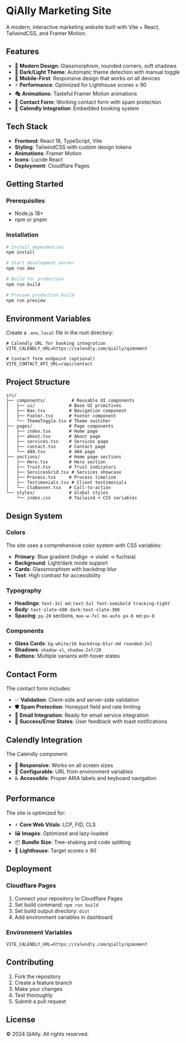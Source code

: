 # QiAlly Marketing Site

A modern, interactive marketing website built with Vite + React, TailwindCSS, and Framer Motion.

## Features

- 🎨 **Modern Design**: Glassmorphism, rounded corners, soft shadows
- 🌙 **Dark/Light Theme**: Automatic theme detection with manual toggle
- 📱 **Mobile-First**: Responsive design that works on all devices
- ⚡ **Performance**: Optimized for Lighthouse scores ≥ 90
- 🎭 **Animations**: Tasteful Framer Motion animations
- 📧 **Contact Form**: Working contact form with spam protection
- 📅 **Calendly Integration**: Embedded booking system

## Tech Stack

- **Frontend**: React 18, TypeScript, Vite
- **Styling**: TailwindCSS with custom design tokens
- **Animations**: Framer Motion
- **Icons**: Lucide React
- **Deployment**: Cloudflare Pages

## Getting Started

### Prerequisites

- Node.js 18+
- npm or pnpm

### Installation

```bash
# Install dependencies
npm install

# Start development server
npm run dev

# Build for production
npm run build

# Preview production build
npm run preview
```

## Environment Variables

Create a `.env.local` file in the root directory:

```env
# Calendly URL for booking integration
VITE_CALENDLY_URL=https://calendly.com/qially/qimoment

# Contact form endpoint (optional)
VITE_CONTACT_API_URL=/api/contact
```

## Project Structure

```
src/
├── components/          # Reusable UI components
│   ├── ui/             # Base UI primitives
│   ├── Nav.tsx         # Navigation component
│   ├── Footer.tsx      # Footer component
│   └── ThemeToggle.tsx # Theme switcher
├── pages/              # Page components
│   ├── index.tsx       # Home page
│   ├── about.tsx       # About page
│   ├── services.tsx    # Services page
│   ├── contact.tsx     # Contact page
│   └── 404.tsx         # 404 page
├── sections/           # Home page sections
│   ├── Hero.tsx        # Hero section
│   ├── Trust.tsx       # Trust indicators
│   ├── ServicesGrid.tsx # Services showcase
│   ├── Process.tsx     # Process timeline
│   ├── Testimonials.tsx # Client testimonials
│   └── CtaBanner.tsx   # Call-to-action
└── styles/             # Global styles
    └── index.css       # Tailwind + CSS variables
```

## Design System

### Colors

The site uses a comprehensive color system with CSS variables:

- **Primary**: Blue gradient (indigo → violet → fuchsia)
- **Background**: Light/dark mode support
- **Cards**: Glassmorphism with backdrop blur
- **Text**: High contrast for accessibility

### Typography

- **Headings**: `text-3xl md:text-5xl font-semibold tracking-tight`
- **Body**: `text-slate-600 dark:text-slate-300`
- **Spacing**: `py-20` sections, `max-w-7xl mx-auto px-6 md:px-8`

### Components

- **Glass Cards**: `bg-white/10 backdrop-blur-md rounded-2xl`
- **Shadows**: `shadow-xl`, `shadow-2xl/20`
- **Buttons**: Multiple variants with hover states

## Contact Form

The contact form includes:

- ✅ **Validation**: Client-side and server-side validation
- 🛡️ **Spam Protection**: Honeypot field and rate limiting
- 📧 **Email Integration**: Ready for email service integration
- 🎯 **Success/Error States**: User feedback with toast notifications

## Calendly Integration

The Calendly component:

- 📅 **Responsive**: Works on all screen sizes
- 🔗 **Configurable**: URL from environment variables
- ♿ **Accessible**: Proper ARIA labels and keyboard navigation

## Performance

The site is optimized for:

- ⚡ **Core Web Vitals**: LCP, FID, CLS
- 🖼️ **Images**: Optimized and lazy-loaded
- 📦 **Bundle Size**: Tree-shaking and code splitting
- 🚀 **Lighthouse**: Target scores ≥ 90

## Deployment

### Cloudflare Pages

1. Connect your repository to Cloudflare Pages
2. Set build command: `npm run build`
3. Set build output directory: `dist`
4. Add environment variables in dashboard

### Environment Variables

```env
VITE_CALENDLY_URL=https://calendly.com/qially/qimoment
```

## Contributing

1. Fork the repository
2. Create a feature branch
3. Make your changes
4. Test thoroughly
5. Submit a pull request

## License

© 2024 QiAlly. All rights reserved.
